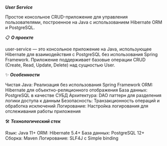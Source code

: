 ***User Service***

Простое консольное CRUD-приложение для управления пользователями, построенное на Java с использованием Hibernate ORM и PostgreSQL.


📋 ***О проекте***

user-service — это консольное приложение на Java, использующее Hibernate для взаимодействия с PostgreSQL без использования Spring Framework. Приложение поддерживает базовые операции CRUD (Create, Read, Update, Delete) над сущностью User.


✨ ***Особенности***

Чистая Java: Реализация без использования Spring Framework
ORM: Hibernate для объектно-реляционного отображения
База данных: PostgreSQL в качестве СУБД
Архитектура: DAO паттерн для разделения логики доступа к данным
Безопасность: Транзакционность операций и обработка исключений
Логирование: Настройка логирования для отслеживания работы приложения


🛠 ***Технологический стек***

Язык: Java 11+
ORM: Hibernate 5.4+
База данных: PostgreSQL 12+
Сборка: Maven
Логирование: SLF4J с Simple binding
